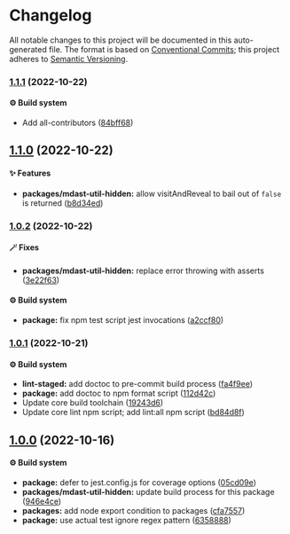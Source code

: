 # Changelog

All notable changes to this project will be documented in this auto-generated
file. The format is based on [Conventional Commits][1]; this project adheres to
[Semantic Versioning][2].

### [1.1.1][3] (2022-10-22)

#### ⚙️ Build system

- Add all-contributors ([84bff68][4])

## [1.1.0][5] (2022-10-22)

#### ✨ Features

- **packages/mdast-util-hidden:** allow visitAndReveal to bail out of `false` is
  returned ([b8d34ed][6])

### [1.0.2][7] (2022-10-22)

#### 🪄 Fixes

- **packages/mdast-util-hidden:** replace error throwing with asserts
  ([3e22f63][8])

#### ⚙️ Build system

- **package:** fix npm test script jest invocations ([a2ccf80][9])

### [1.0.1][10] (2022-10-21)

#### ⚙️ Build system

- **lint-staged:** add doctoc to pre-commit build process ([fa4f9ee][11])
- **package:** add doctoc to npm format script ([112d42c][12])
- Update core build toolchain ([19243d6][13])
- Update core lint npm script; add lint:all npm script ([bd84d8f][14])

## [1.0.0][15] (2022-10-16)

#### ⚙️ Build system

- **package:** defer to jest.config.js for coverage options ([05cd09e][16])
- **packages/mdast-util-hidden:** update build process for this package
  ([946e4ce][17])
- **packages:** add node export condition to packages ([cfa7557][18])
- **package:** use actual test ignore regex pattern ([6358888][19])

[1]: https://conventionalcommits.org
[2]: https://semver.org
[3]:
  https://github.com/Xunnamius/unified-utils/compare/mdast-util-hidden@1.1.0...mdast-util-hidden@1.1.1
[4]:
  https://github.com/Xunnamius/unified-utils/commit/84bff68339c7a742c104c0f2545fe62b28c8b473
[5]:
  https://github.com/Xunnamius/unified-utils/compare/mdast-util-hidden@1.0.2...mdast-util-hidden@1.1.0
[6]:
  https://github.com/Xunnamius/unified-utils/commit/b8d34ed4ed19491067b64ad45a4d1d3171cbb0e9
[7]:
  https://github.com/Xunnamius/unified-utils/compare/mdast-util-hidden@1.0.1...mdast-util-hidden@1.0.2
[8]:
  https://github.com/Xunnamius/unified-utils/commit/3e22f63406102a4242eec502ccfff9b9e017d399
[9]:
  https://github.com/Xunnamius/unified-utils/commit/a2ccf801276c84e54d3fc1afaad574f78408d86f
[10]:
  https://github.com/Xunnamius/unified-utils/compare/mdast-util-hidden@1.0.0...mdast-util-hidden@1.0.1
[11]:
  https://github.com/Xunnamius/unified-utils/commit/fa4f9ee3f9cd922875cf077f6d8b74105f0ba55e
[12]:
  https://github.com/Xunnamius/unified-utils/commit/112d42c6999f758ff618f4e116eb7cf38c09f77c
[13]:
  https://github.com/Xunnamius/unified-utils/commit/19243d623ba14cfd629c5e4632e6a75de508592b
[14]:
  https://github.com/Xunnamius/unified-utils/commit/bd84d8fc1fb5c4d1828a16a47214a6730f34899a
[15]:
  https://github.com/Xunnamius/unified-utils/compare/05cd09e0cf13f18fa56f6156516bcf546b1238e6...mdast-util-hidden@1.0.0
[16]:
  https://github.com/Xunnamius/unified-utils/commit/05cd09e0cf13f18fa56f6156516bcf546b1238e6
[17]:
  https://github.com/Xunnamius/unified-utils/commit/946e4cea9ad076b444e56006db825174e34f2fc1
[18]:
  https://github.com/Xunnamius/unified-utils/commit/cfa755794380abeda2748bb0a86f99b0bb136198
[19]:
  https://github.com/Xunnamius/unified-utils/commit/63588887a7377f3ee7488b19c87f1f2bf1faa811
